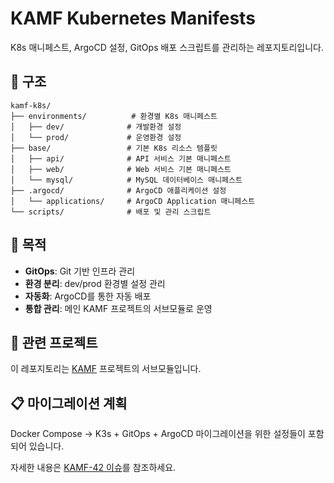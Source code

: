 # KAMF Kubernetes Manifests

K8s 매니페스트, ArgoCD 설정, GitOps 배포 스크립트를 관리하는 레포지토리입니다.

## 📁 구조

```
kamf-k8s/
├── environments/          # 환경별 K8s 매니페스트
│   ├── dev/              # 개발환경 설정
│   └── prod/             # 운영환경 설정
├── base/                 # 기본 K8s 리소스 템플릿
│   ├── api/              # API 서비스 기본 매니페스트
│   ├── web/              # Web 서비스 기본 매니페스트
│   └── mysql/            # MySQL 데이터베이스 매니페스트
├── .argocd/              # ArgoCD 애플리케이션 설정
│   └── applications/     # ArgoCD Application 매니페스트
└── scripts/              # 배포 및 관리 스크립트
```

## 🚀 목적

- **GitOps**: Git 기반 인프라 관리
- **환경 분리**: dev/prod 환경별 설정 관리
- **자동화**: ArgoCD를 통한 자동 배포
- **통합 관리**: 메인 KAMF 프로젝트의 서브모듈로 운영

## 🔗 관련 프로젝트

이 레포지토리는 [KAMF](https://github.com/pbc1017/kamf) 프로젝트의 서브모듈입니다.

## 📋 마이그레이션 계획

Docker Compose → K3s + GitOps + ArgoCD 마이그레이션을 위한 설정들이 포함되어 있습니다.

자세한 내용은 [KAMF-42 이슈](https://www.notion.so/chan1017/k3s-264c0bd47b5d804eb680cf6f3881b96d)를 참조하세요.
